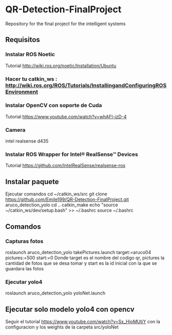# QR-Detection-FinalProject
Repository for the final project for the intelligent systems 
## Requisitos
### Instalar ROS Noetic 
Tutorial http://wiki.ros.org/noetic/Installation/Ubuntu
### Hacer tu catkin_ws : http://wiki.ros.org/ROS/Tutorials/InstallingandConfiguringROSEnvironment 
### Instalar OpenCV con soporte de Cuda
Tutorial https://www.youtube.com/watch?v=whAFl-izD-4
### Camera
intel realsense d435
### Instalar ROS Wrapper for Intel® RealSense™ Devices
Tutorial https://github.com/IntelRealSense/realsense-ros
## Instalar paquete
Ejecutar comandos
cd ~/catkin_ws/src
git clone https://github.com/Emile199/QR-Detection-FinalProject.git aruco_detection_yolo
cd ..
catkin_make
echo "source ~/catkin_ws/dev/setup.bash" >> ~/.bashrc
source ~/.bashrc

## Comandos
### Capturas fotos
roslaunch aruco_detection_yolo takePictures.launch target:=aruco04  pictures:=500 start:=0
Donde target es el nombre del codigo qr, pictures la cantidad de fotos que se desa tomar y start es la id inicial con la que se guardara las fotos
### Ejecutar yolo4
roslaunch aruco_detection_yolo yoloNet.launch  
## Ejecutar solo modelo yolo4 con opencv
Seguir el tutorial https://www.youtube.com/watch?v=Sx_HioMUtiY con la configuracion y los weights de la carpeta src/yoloNet




